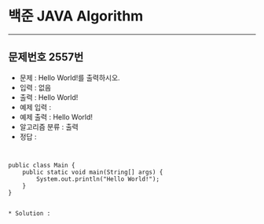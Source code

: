 # 백준 JAVA Algorithm

<!-- 양식
- - -
## 문제번호 N번
* 문제 : 
* 입력 : 
* 출력 : 
* 예제 입력 : 
* 예제 출력 : 
* 알고리즘 분류
* 정답 : 
```{.java}
===========================================================




===========================================================
* solution : 

-->


- - -
## 문제번호 2557번
* 문제 : Hello World!를 출력하시오.
* 입력 : 없음
* 출력 : Hello World!
* 예제 입력 :
* 예제 출력 : Hello World!
* 알고리즘 분류 : 출력 <br>
* 정답 : 
```{.java}


public class Main {
	public static void main(String[] args) {
		System.out.println("Hello World!");
	}
}


* Solution :

